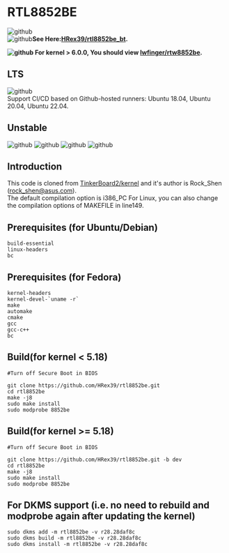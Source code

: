 # RTL8852BE
![github](https://img.shields.io/badge/Kernel<=6.0.0-build_pass_&_works-blue.svg?style=for-the-badge&logo=linux&logoColor=ffffff)  
![github](https://img.shields.io/badge/-bluetooth_partly_supported-blue.svg?style=for-the-badge&logo=bluetooth&logoColor=ffffff)**See Here:[HRex39/rtl8852be_bt](https://github.com/HRex39/rtl8852be_bt).**  
  
**![github](https://img.shields.io/badge/Kernel>6.0.0-Not_Longer_Maintain(but_you_can_try)-red.svg?style=for-the-badge&logo=linux&logoColor=ffffff)  
For kernel > 6.0.0, You should view [lwfinger/rtw8852be](https://github.com/lwfinger/rtw8852be).**   
## LTS
![github](https://img.shields.io/badge/-Ubuntu-555555.svg?style=for-the-badge&logo=ubuntu&logoColor=E95420)  
Support CI/CD based on Github-hosted runners: Ubuntu 18.04, Ubuntu 20.04, Ubuntu 22.04.  
  
## Unstable
![github](https://img.shields.io/badge/-Debian-555555.svg?style=for-the-badge&logo=debian)
![github](https://img.shields.io/badge/-Centos-555555.svg?style=for-the-badge&logo=centos)
![github](https://img.shields.io/badge/-Arch-555555.svg?style=for-the-badge&logo=archlinux&logoColor=ffffff)
![github](https://img.shields.io/badge/-Others-555555.svg?style=for-the-badge&logo=linux&logoColor=ffffff)
## Introduction
This code is cloned from [TinkerBoard2/kernel](https://github.com/TinkerBoard2/kernel) and it's author is Rock_Shen (rock_shen@asus.com).  
The default compilation option is i386_PC For Linux, you can also change the compilation options of MAKEFILE in line149.  
## Prerequisites (for Ubuntu/Debian)
```
build-essential 
linux-headers
bc
```
## Prerequisites (for Fedora)
```
kernel-headers
kernel-devel-`uname -r`
make
automake
cmake
gcc
gcc-c++
bc
```




## Build(for kernel < 5.18)
```
#Turn off Secure Boot in BIOS

git clone https://github.com/HRex39/rtl8852be.git
cd rtl8852be
make -j8
sudo make install
sudo modprobe 8852be
```

## Build(for kernel >= 5.18)
```
#Turn off Secure Boot in BIOS

git clone https://github.com/HRex39/rtl8852be.git -b dev
cd rtl8852be
make -j8
sudo make install
sudo modprobe 8852be
```

## For DKMS support (i.e. no need to rebuild and modprobe again after updating the kernel)
```
sudo dkms add -m rtl8852be -v r28.28daf8c
sudo dkms build -m rtl8852be -v r28.28daf8c
sudo dkms install -m rtl8852be -v r28.28daf8c
```

